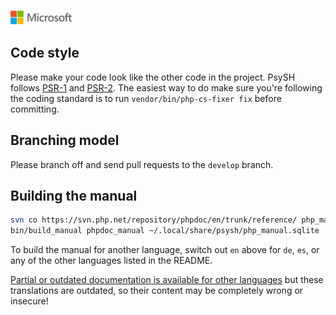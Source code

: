 ![](./media/solutions-microsoft-logo-small.png)
## Code style

Please make your code look like the other code in the project. PsySH follows [PSR-1](http://php-fig.org/psr/psr-1/) and [PSR-2](http://php-fig.org/psr/psr-2/). The easiest way to do make sure you're following the coding standard is to run `vendor/bin/php-cs-fixer fix` before committing.

## Branching model

Please branch off and send pull requests to the `develop` branch.

## Building the manual

```sh
svn co https://svn.php.net/repository/phpdoc/en/trunk/reference/ php_manual
bin/build_manual phpdoc_manual ~/.local/share/psysh/php_manual.sqlite
```

To build the manual for another language, switch out `en` above for `de`, `es`, or any of the other languages listed in the README.

[Partial or outdated documentation is available for other languages](http://www.php.net/manual/help-translate.php) but these translations are outdated, so their content may be completely wrong or insecure!
